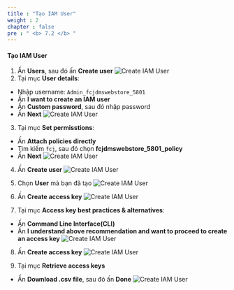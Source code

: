 ```yaml
---
title : "Tạo IAM User"
weight : 2
chapter : false
pre : " <b> 7.2 </b> "
---
```


#### Tạo IAM User
1. Ấn **Users**, sau đó ấn **Create user**
![Create IAM User](images/7.configiam/004-configiam.png)
2. Tại mục **User details**:
 + Nhập username: `Admin_fcjdmswebstore_5801`
 + Ấn **I want to create an IAM user**
 + Ấn **Custom password**, sau đó nhập password 
 + Ấn **Next**
![Create IAM User](images/7.configiam/005-configiam.png)

3. Tại mục **Set permisstions**:
 + Ấn **Attach policies directly**
 + Tìm kiếm `fcj`, sau đó chọn **fcjdmswebstore_5801_policy**
 + Ấn **Next**
![Create IAM User](images/7.configiam/006-configiam.png)
4. Ấn **Create user**
![Create IAM User](images/7.configiam/007-configiam.png)
5. Chọn **User** mà bạn đã tạo
![Create IAM User](images/7.configiam/008-configiam.png)
6. Ấn **Create access key**
![Create IAM User](images/7.configiam/009-configiam.png)

7. Tại mục **Access key best practices & alternatives**:
 + Ấn **Command Line Interface(CLI)**
 + Ấn **I understand above recommendation and want to proceed to create an access key**
![Create IAM User](images/7.configiam/010-configiam.png)

8. Ấn **Create access key**
![Create IAM User](images/7.configiam/011-configiam.png)

9. Tại mục **Retrieve access keys** 
 + Ấn **Download .csv file**, sau đó ấn **Done**
![Create IAM User](images/7.configiam/012-configiam.png)



 